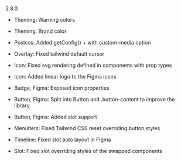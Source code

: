 2.8.0

- Theming: Warning colors
- Theming: Brand color
- Postcss: Added getConfig() + with custom-media option

- Overlay: Fixed tailwind default cursor
- Icon: Fixed svg rendering defined in components with prop types
- Icon: Added linear logo to the Figma icons

- Badge, Figma: Exposed icon properties
- Button, Figma: Split into Button and .button-content to improve the library
- Button, Figma: Added slot support
- MenuItem: Fixed Tailwind CSS reset overriding button styles

- Timeline: Fixed slot auto layout in Figma
- Slot: Fixed slot overriding styles of the swapped components

